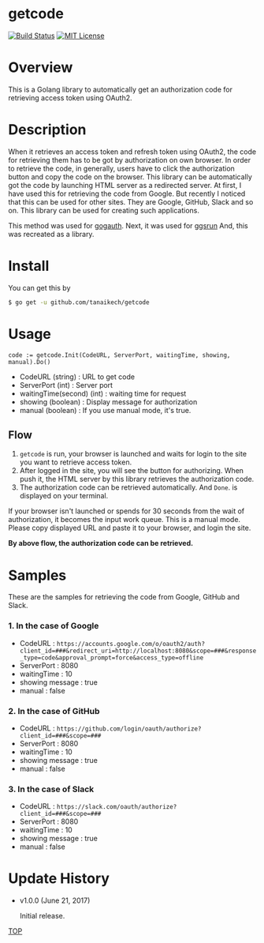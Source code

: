 getcode
=====

[![Build Status](https://travis-ci.org/tanaikech/getcode.svg?branch=master)](https://travis-ci.org/tanaikech/getcode)
[![MIT License](http://img.shields.io/badge/license-MIT-blue.svg?style=flat)](LICENCE)

<a name="TOP"></a>
# Overview
This is a Golang library to automatically get an authorization code for retrieving access token using OAuth2.

# Description
When it retrieves an access token and refresh token using OAuth2, the code for retrieving them has to be got by authorization on own browser. In order to retrieve the code, in generally, users have to click the authorization button and copy the code on the browser. This library can be automatically got the code by launching HTML server as a redirected server. At first, I have used this for retrieving the code from Google. But recently I noticed that this can be used for other sites. They are Google, GitHub, Slack and so on. This library can be used for creating such applications.

This method was used for [gogauth](https://github.com/tanaikech/gogauth). Next, it was used for [ggsrun](https://github.com/tanaikech/ggsrun) And, this was recreated as a library.

# Install
You can get this by

~~~bash
$ go get -u github.com/tanaikech/getcode
~~~

# Usage

~~~
code := getcode.Init(CodeURL, ServerPort, waitingTime, showing, manual).Do()
~~~

- CodeURL (string) : URL to get code
- ServerPort (int) : Server port
- waitingTime(second) (int) : waiting time for request
- showing (boolean) : Display message for authorization
- manual (boolean) : If you use manual mode, it's true.

## Flow
1. ``getcode`` is run, your browser is launched and waits for login to the site you want to retrieve access token.
1. After logged in the site, you will see the button for authorizing. When push it, the HTML server by this library retrieves the authorization code.
1. The authorization code can be retrieved automatically. And ``Done``. is displayed on your terminal.

If your browser isn't launched or spends for 30 seconds from the wait of authorization, it becomes the input work queue. This is a manual mode. Please copy displayed URL and paste it to your browser, and login the site.

**By above flow, the authorization code can be retrieved.**

# Samples
These are the samples for retrieving the code from Google, GitHub and Slack.

### 1. In the case of Google

- CodeURL : ``https://accounts.google.com/o/oauth2/auth?client_id=###&redirect_uri=http://localhost:8080&scope=###&response_type=code&approval_prompt=force&access_type=offline``
- ServerPort : 8080
- waitingTime : 10
- showing message : true
- manual : false

### 2. In the case of GitHub

- CodeURL : ``https://github.com/login/oauth/authorize?client_id=###&scope=###``
- ServerPort : 8080
- waitingTime : 10
- showing message : true
- manual : false

### 3. In the case of Slack

- CodeURL : ``https://slack.com/oauth/authorize?client_id=###&scope=###``
- ServerPort : 8080
- waitingTime : 10
- showing message : true
- manual : false


<a name="Update_History"></a>
# Update History

* v1.0.0 (June 21, 2017)

    Initial release.

[TOP](#TOP)
